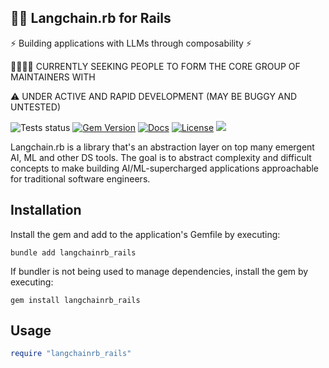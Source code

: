 💎🔗 Langchain.rb for Rails
---
⚡ Building applications with LLMs through composability ⚡

👨‍💻👩‍💻 CURRENTLY SEEKING PEOPLE TO FORM THE CORE GROUP OF MAINTAINERS WITH

:warning: UNDER ACTIVE AND RAPID DEVELOPMENT (MAY BE BUGGY AND UNTESTED)

![Tests status](https://github.com/andreibondarev/langchainrb_rails/actions/workflows/ci.yml/badge.svg?branch=main)
[![Gem Version](https://badge.fury.io/rb/langchainrb_rails.svg)](https://badge.fury.io/rb/langchainrb_rails)
[![Docs](http://img.shields.io/badge/yard-docs-blue.svg)](http://rubydoc.info/gems/langchainrb_rails)
[![License](https://img.shields.io/badge/license-MIT-green.svg)](https://github.com/andreibondarev/langchainrb_rails/blob/main/LICENSE.txt)
[![](https://dcbadge.vercel.app/api/server/WDARp7J2n8?compact=true&style=flat)](https://discord.gg/WDARp7J2n8)


Langchain.rb is a library that's an abstraction layer on top many emergent AI, ML and other DS tools. The goal is to abstract complexity and difficult concepts to make building AI/ML-supercharged applications approachable for traditional software engineers.

## Installation

Install the gem and add to the application's Gemfile by executing:

    bundle add langchainrb_rails

If bundler is not being used to manage dependencies, install the gem by executing:

    gem install langchainrb_rails

## Usage

```ruby
require "langchainrb_rails"
```
